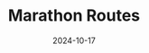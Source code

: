 ---
title: "Marathon Routes"
description: "Interactive marathon route map."
date: "2024-10-17"
demoURL: "https://marathon.bruceyu.fun"
repoURL: "https://github.com/13ruceYu/marathon-routes"
logo: https://marathon.bruceyu.fun/pwa-192x192.png
---